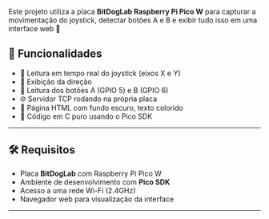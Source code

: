 Este projeto utiliza a placa **BitDogLab Raspberry Pi Pico W** para capturar a movimentação do joystick, detectar botões A e B e exibir tudo isso em uma interface web 🧭

## 🚀 Funcionalidades

- 🔄 Leitura em tempo real do joystick (eixos X e Y)
- 🧭 Exibição da direção 
- 🔘 Leitura dos botões A (GPIO 5) e B (GPIO 6)
- 🌐 Servidor TCP rodando na própria placa
- 🎨 Página HTML com fundo escuro, texto colorido
- 🤖 Código em C puro usando o Pico SDK

---

## 🛠️ Requisitos

- Placa **BitDogLab** com Raspberry Pi Pico W
- Ambiente de desenvolvimento com **Pico SDK**
- Acesso a uma rede Wi-Fi (2.4GHz)
- Navegador web para visualização da interface

---
